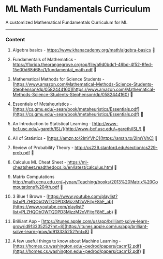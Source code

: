 # ML Math Fundamentals Curriculum
A customized Mathematical Fundamentals Curriculum for ML

---

### Content

1. Algebra basics - https://www.khanacademy.org/math/algebra-basics  🔄

2. Fundamentals of Mathematics - https://florida.theorangegrove.org/og/file/a9d0bdc1-46bd-4f52-8fed-15e00d68d68c/1/fundamental_math.pdf 🛑

3. Mathematical Methods for Science Students - [https://www.amazon.com/Mathematical-Methods-Science-Students-Stephenson/dp/0582444160](https://www.amazon.com/Mathematical-Methods-Science-Students-Stephenson/dp/0582444160) 🛑

4. Essentials of Metaheuristics -
 [https://cs.gmu.edu/~sean/book/metaheuristics/Essentials.pdf](https://cs.gmu.edu/~sean/book/metaheuristics/Essentials.pdf) 🛑
 
5. An Introduction to Statistical Learning - [http://www-bcf.usc.edu/~gareth/ISL/](http://www-bcf.usc.edu/~gareth/ISL/) 🛑

6. All of Statistics - [https://amzn.to/2ImYVhC](https://amzn.to/2ImYVhC) 🛑

7. Review of Probability Theory - http://cs229.stanford.edu/section/cs229-prob.pdf 🛑

8. Calculus ML Cheat Sheet - https://ml-cheatsheet.readthedocs.io/en/latest/calculus.html 🛑

9. Matrix Computations http://math.ecnu.edu.cn/~jypan/Teaching/books/2013%20Matrix%20Computations%204th.pdf 🛑

10. 3 Blue 1 Brown - [https://www.youtube.com/playlist?list=PLZHQObOWTQDPD3MizzM2xVFitgF8hE_ab](https://www.youtube.com/playlist?list=PLZHQObOWTQDPD3MizzM2xVFitgF8hE_ab) 🛑

11. Brilliant App - [https://itunes.apple.com/us/app/brilliant-solve-learn-grow/id913335252?mt=8](https://itunes.apple.com/us/app/brilliant-solve-learn-grow/id913335252?mt=8) 🛑

12. A few useful things to know about Machine Learning - [https://homes.cs.washington.edu/~pedrod/papers/cacm12.pdf](https://homes.cs.washington.edu/~pedrod/papers/cacm12.pdf) 🛑
